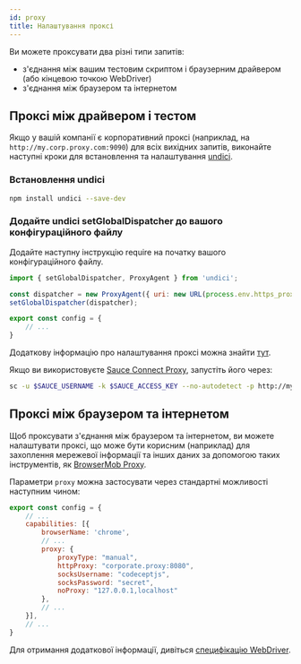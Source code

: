 ```yaml
---
id: proxy
title: Налаштування проксі
---
```


Ви можете проксувати два різні типи запитів:

- з'єднання між вашим тестовим скриптом і браузерним драйвером (або кінцевою точкою WebDriver)
- з'єднання між браузером та інтернетом

## Проксі між драйвером і тестом

Якщо у вашій компанії є корпоративний проксі (наприклад, на `http://my.corp.proxy.com:9090`) для всіх вихідних запитів, виконайте наступні кроки для встановлення та налаштування [undici](https://github.com/nodejs/undici).

### Встановлення undici

```bash npm2yarn
npm install undici --save-dev
```

### Додайте undici setGlobalDispatcher до вашого конфігураційного файлу

Додайте наступну інструкцію require на початку вашого конфігураційного файлу.

```js title="wdio.conf.js"
import { setGlobalDispatcher, ProxyAgent } from 'undici';

const dispatcher = new ProxyAgent({ uri: new URL(process.env.https_proxy).toString() });
setGlobalDispatcher(dispatcher);

export const config = {
    // ...
}
```

Додаткову інформацію про налаштування проксі можна знайти [тут](https://github.com/nodejs/undici/blob/main/docs/docs/api/ProxyAgent.md).

Якщо ви використовуєте [Sauce Connect Proxy](https://docs.saucelabs.com/secure-connections/sauce-connect-5), запустіть його через:

```sh
sc -u $SAUCE_USERNAME -k $SAUCE_ACCESS_KEY --no-autodetect -p http://my.corp.proxy.com:9090
```

## Проксі між браузером та інтернетом

Щоб проксувати з'єднання між браузером та інтернетом, ви можете налаштувати проксі, що може бути корисним (наприклад) для захоплення мережевої інформації та інших даних за допомогою таких інструментів, як [BrowserMob Proxy](https://github.com/lightbody/browsermob-proxy).

Параметри `proxy` можна застосувати через стандартні можливості наступним чином:

```js title="wdio.conf.js"
export const config = {
    // ...
    capabilities: [{
        browserName: 'chrome',
        // ...
        proxy: {
            proxyType: "manual",
            httpProxy: "corporate.proxy:8080",
            socksUsername: "codeceptjs",
            socksPassword: "secret",
            noProxy: "127.0.0.1,localhost"
        },
        // ...
    }],
    // ...
}
```

Для отримання додаткової інформації, дивіться [специфікацію WebDriver](https://w3c.github.io/webdriver/#proxy).